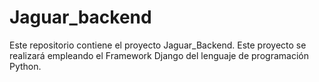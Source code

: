 # Jaguar_backend
Este repositorio contiene el proyecto Jaguar_Backend. Este proyecto se realizará empleando el Framework Django del lenguaje de programación Python.
